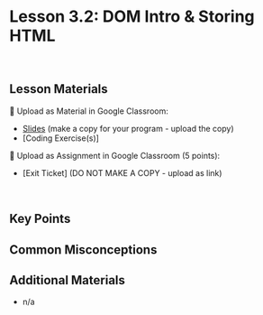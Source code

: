 # Lesson 3.2: DOM Intro & Storing HTML

<br>

## Lesson Materials

📖 Upload as Material in Google Classroom:
- [Slides](https://docs.google.com/presentation/d/1MsAeHCZtJu3XIdT616Hlr0k5oZObghF7WbjKDXvtGTg/edit?usp=sharing) (make a copy for your program - upload the copy)
- [Coding Exercise(s)]

📝 Upload as Assignment in Google Classroom (5 points):
- [Exit Ticket] (DO NOT MAKE A COPY - upload as link)

<br>


## Key Points




## Common Misconceptions



## Additional Materials
- n/a